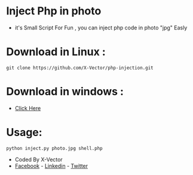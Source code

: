 # Inject Php in photo
- it's Small Script For Fun , you can inject php code in photo "jpg" Easly
# Download in Linux : 
```
git clone https://github.com/X-Vector/php-injection.git
```
# Download in windows : 

- [Click Here](https://github.com/X-Vector/inject-php-in-photo/archive/master.zip)

# Usage: 
```
python inject.py photo.jpg shell.php
```
- Coded By X-Vector
- [Facebook](https://www.facebook.com/X.Vector1) - [Linkedin](https://www.linkedin.com/in/mohamed-abdelfatah-509b01149/) - [Twitter](https://twitter.com/@XVector11)
